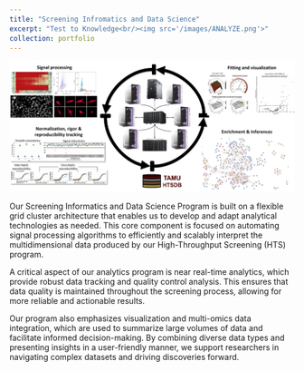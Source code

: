 ```yaml
---
title: "Screening Infromatics and Data Science"
excerpt: "Test to Knowledge<br/><img src='/images/ANALYZE.png'>"
collection: portfolio
---
```

![Analyze](/images/ANALYZE.png)

Our Screening Informatics and Data Science Program is built on a flexible grid cluster architecture that enables us to develop and adapt analytical technologies as needed. This core component is focused on automating signal processing algorithms to efficiently and scalably interpret the multidimensional data produced by our High-Throughput Screening (HTS) program.

A critical aspect of our analytics program is near real-time analytics, which provide robust data tracking and quality control analysis. This ensures that data quality is maintained throughout the screening process, allowing for more reliable and actionable results.

Our program also emphasizes visualization and multi-omics data integration, which are used to summarize large volumes of data and facilitate informed decision-making. By combining diverse data types and presenting insights in a user-friendly manner, we support researchers in navigating complex datasets and driving discoveries forward.

